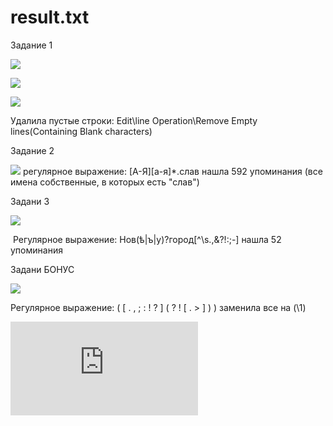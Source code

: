 # result.txt
Задание 1

![](https://github.com/Sayano99/result.txt/blob/master/Снимок%20экрана%20(46).png)

![](https://github.com/Sayano99/result.txt/blob/master/Снимок%20экрана%20(47).png)

![](https://github.com/Sayano99/result.txt/blob/master/Снимок%20экрана%20(48).png)


Удалила пустые строки: Edit\line Operation\Remove Empty lines(Containing Blank characters)



Задание 2

![](https://github.com/Sayano99/result.txt/blob/master/Снимок%20экрана%20(49).png)
регулярное выражение: [А-Я][а-я]*.слав   нашла 592 упоминания (все имена собственные, в которых есть "слав")


Задани 3

![](https://github.com/Sayano99/result.txt/blob/master/Снимок%20экрана%20(50).png)

 Регулярное выражение: Нов(ѣ|ъ|у)?город[^\s\.,\&?!:;-]  нашла 52 упоминания
 
 
 Задани БОНУС
 
 ![](https://github.com/Sayano99/result.txt/blob/master/Снимок%20экрана%20(52).png)
 
 Регулярное выражение: ( [ . , ; : ! ? ] ( ? ! [ . > ] ) ) заменила все на (\1)
 
 
 ![](https://github.com/Sayano99/result.txt/blob/master/result.txt)

